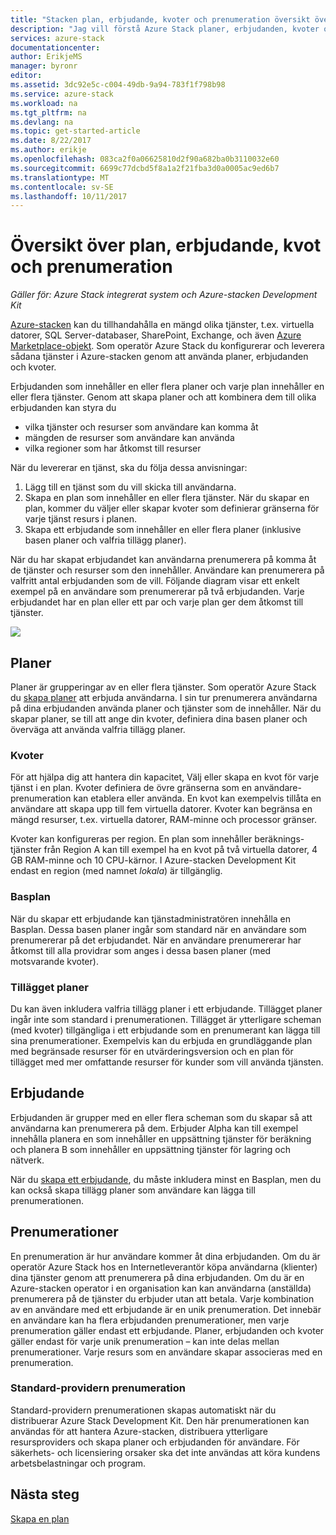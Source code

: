 ```yaml
---
title: "Stacken plan, erbjudande, kvoter och prenumeration översikt över Azure | Microsoft Docs"
description: "Jag vill förstå Azure Stack planer, erbjudanden, kvoter och prenumerationer som en moln-operator."
services: azure-stack
documentationcenter: 
author: ErikjeMS
manager: byronr
editor: 
ms.assetid: 3dc92e5c-c004-49db-9a94-783f1f798b98
ms.service: azure-stack
ms.workload: na
ms.tgt_pltfrm: na
ms.devlang: na
ms.topic: get-started-article
ms.date: 8/22/2017
ms.author: erikje
ms.openlocfilehash: 083ca2f0a06625810d2f90a682ba0b3110032e60
ms.sourcegitcommit: 6699c77dcbd5f8a1a2f21fba3d0a0005ac9ed6b7
ms.translationtype: MT
ms.contentlocale: sv-SE
ms.lasthandoff: 10/11/2017
---
```

# <a name="plan-offer-quota-and-subscription-overview"></a>Översikt över plan, erbjudande, kvot och prenumeration

*Gäller för: Azure Stack integrerat system och Azure-stacken Development Kit*

[Azure-stacken](azure-stack-poc.md) kan du tillhandahålla en mängd olika tjänster, t.ex. virtuella datorer, SQL Server-databaser, SharePoint, Exchange, och även [Azure Marketplace-objekt](azure-stack-marketplace-azure-items.md). Som operatör Azure Stack du konfigurerar och leverera sådana tjänster i Azure-stacken genom att använda planer, erbjudanden och kvoter.

Erbjudanden som innehåller en eller flera planer och varje plan innehåller en eller flera tjänster. Genom att skapa planer och att kombinera dem till olika erbjudanden kan styra du
- vilka tjänster och resurser som användare kan komma åt
- mängden de resurser som användare kan använda
- vilka regioner som har åtkomst till resurser

När du levererar en tjänst, ska du följa dessa anvisningar:

1. Lägg till en tjänst som du vill skicka till användarna.
2. Skapa en plan som innehåller en eller flera tjänster. När du skapar en plan, kommer du väljer eller skapar kvoter som definierar gränserna för varje tjänst resurs i planen.
3. Skapa ett erbjudande som innehåller en eller flera planer (inklusive basen planer och valfria tillägg planer).

När du har skapat erbjudandet kan användarna prenumerera på komma åt de tjänster och resurser som den innehåller. Användare kan prenumerera på valfritt antal erbjudanden som de vill. Följande diagram visar ett enkelt exempel på en användare som prenumererar på två erbjudanden. Varje erbjudandet har en plan eller ett par och varje plan ger dem åtkomst till tjänster.

![](media/azure-stack-key-features/image4.png)

## <a name="plans"></a>Planer

Planer är grupperingar av en eller flera tjänster. Som operatör Azure Stack du [skapa planer](azure-stack-create-plan.md) att erbjuda användarna. I sin tur prenumerera användarna på dina erbjudanden använda planer och tjänster som de innehåller. När du skapar planer, se till att ange din kvoter, definiera dina basen planer och överväga att använda valfria tillägg planer.

### <a name="quotas"></a>Kvoter

För att hjälpa dig att hantera din kapacitet, Välj eller skapa en kvot för varje tjänst i en plan. Kvoter definiera de övre gränserna som en användare-prenumeration kan etablera eller använda. En kvot kan exempelvis tillåta en användare att skapa upp till fem virtuella datorer. Kvoter kan begränsa en mängd resurser, t.ex. virtuella datorer, RAM-minne och processor gränser.

Kvoter kan konfigureras per region. En plan som innehåller beräknings-tjänster från Region A kan till exempel ha en kvot på två virtuella datorer, 4 GB RAM-minne och 10 CPU-kärnor. I Azure-stacken Development Kit endast en region (med namnet *lokala*) är tillgänglig.

### <a name="base-plan"></a>Basplan

När du skapar ett erbjudande kan tjänstadministratören innehålla en Basplan. Dessa basen planer ingår som standard när en användare som prenumererar på det erbjudandet. När en användare prenumererar har åtkomst till alla providrar som anges i dessa basen planer (med motsvarande kvoter).

### <a name="add-on-plans"></a>Tillägget planer

Du kan även inkludera valfria tillägg planer i ett erbjudande. Tillägget planer ingår inte som standard i prenumerationen. Tillägget är ytterligare scheman (med kvoter) tillgängliga i ett erbjudande som en prenumerant kan lägga till sina prenumerationer. Exempelvis kan du erbjuda en grundläggande plan med begränsade resurser för en utvärderingsversion och en plan för tillägget med mer omfattande resurser för kunder som vill använda tjänsten.

## <a name="offers"></a>Erbjudande

Erbjudanden är grupper med en eller flera scheman som du skapar så att användarna kan prenumerera på dem. Erbjuder Alpha kan till exempel innehålla planera en som innehåller en uppsättning tjänster för beräkning och planera B som innehåller en uppsättning tjänster för lagring och nätverk. 

När du [skapa ett erbjudande](azure-stack-create-offer.md), du måste inkludera minst en Basplan, men du kan också skapa tillägg planer som användare kan lägga till prenumerationen.


## <a name="subscriptions"></a>Prenumerationer

En prenumeration är hur användare kommer åt dina erbjudanden. Om du är operatör Azure Stack hos en Internetleverantör köpa användarna (klienter) dina tjänster genom att prenumerera på dina erbjudanden. Om du är en Azure-stacken operator i en organisation kan kan användarna (anställda) prenumerera på de tjänster du erbjuder utan att betala. Varje kombination av en användare med ett erbjudande är en unik prenumeration. Det innebär en användare kan ha flera erbjudanden prenumerationer, men varje prenumeration gäller endast ett erbjudande. Planer, erbjudanden och kvoter gäller endast för varje unik prenumeration – kan inte delas mellan prenumerationer. Varje resurs som en användare skapar associeras med en prenumeration.


### <a name="default-provider-subscription"></a>Standard-providern prenumeration

Standard-providern prenumerationen skapas automatiskt när du distribuerar Azure Stack Development Kit. Den här prenumerationen kan användas för att hantera Azure-stacken, distribuera ytterligare resursproviders och skapa planer och erbjudanden för användare. För säkerhets- och licensiering orsaker ska det inte användas att köra kundens arbetsbelastningar och program. 

## <a name="next-steps"></a>Nästa steg

[Skapa en plan](azure-stack-create-plan.md)
